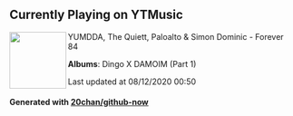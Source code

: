 ## Currently Playing on YTMusic

[<img align="left" width="100" src="https://lh3.googleusercontent.com/O-hsA08SAsnJwirqf3RAnI-gonN-nCv7zRBYsZVeiu23_JUuWKa9Lql6LRmpCTknUFhcZr5446iOwOg">](https://music.youtube.com/channel/UCyS1jT2cQS4JOMk6e6UIWHQ)

YUMDDA, The Quiett, Paloalto & Simon Dominic - Forever 84

**Albums**: Dingo X DAMOIM (Part 1)

Last updated at 08/12/2020 00:50

#### Generated with [20chan/github-now](https://github.com/20chan/github-now)


<!--
**20chan/20chan** is a ✨ _special_ ✨ repository because its `README.md` (this file) appears on your GitHub profile.

Here are some ideas to get you started:

- 🔭 I’m currently working on ...
- 🌱 I’m currently learning ...
- 👯 I’m looking to collaborate on ...
- 🤔 I’m looking for help with ...
- 💬 Ask me about ...
- 📫 How to reach me: ...
- 😄 Pronouns: ...
- ⚡ Fun fact: ...
-->

